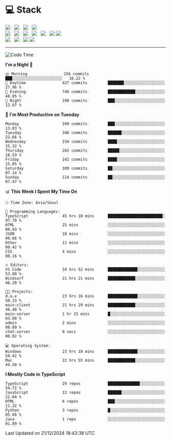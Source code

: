<h1>💻 Stack</h1>
<div>
 <!-- badge : https://shields.io/ -->
 <!-- icon : https://simpleicons.org/?q=Get -->
 <img src="https://img.shields.io/badge/HTML5-e74c3c?style=flat-square&logo=HTML5&logoColor=white"/> &nbsp 
 <img src="https://img.shields.io/badge/CSS3-0A84FF?style=flat-square&logo=CSS3&logoColor=white"/> &nbsp 
 <img src="https://img.shields.io/badge/JavaScript-FFCD11?style=flat-square&logo=JavaScript&logoColor=white"/> &nbsp 
 <img src="https://img.shields.io/badge/TypeScript-3075C0?style=flat-square&logo=TypeScript&logoColor=white"/>
 <br/>
 <img src="https://img.shields.io/badge/Next-000000?style=flat-square&logo=nextdotjs&logoColor=white"/> &nbsp 
 <img src="https://img.shields.io/badge/React-00BCF6?style=flat-square&logo=React&logoColor=white"/> &nbsp 
 <img src="https://img.shields.io/badge/Redux-764ABC?style=flat-square&logo=Redux&logoColor=white"/> &nbsp
 <img src="https://img.shields.io/badge/Recoil-3578E5?style=flat-square&logo=recoil&logoColor=white"/> &nbsp
 <img src="https://img.shields.io/badge/React-Query-FF4154?style=flat-square&logo=reactquery&logoColor=white"/> &nbsp 
 <img src="https://img.shields.io/badge/styled%2Dcomponents-DB7093?style=flat-square&logo=styled%2Dcomponents&logoColor=white"/>
 <img src="https://img.shields.io/badge/CSS Modules-000000?style=flat-square&logo=CSS Modules&logoColor=white"/> &nbsp 
 <br/>
 <img src="https://img.shields.io/badge/Node-339933?style=flat-square&logo=Node.js&logoColor=white"/> &nbsp 
 <img src="https://img.shields.io/badge/Express-000000?style=flat-square&logo=Express&logoColor=white"/> &nbsp 
 <img src="https://img.shields.io/badge/MongoDB-47A248?style=flat-square&logo=MongoDB&logoColor=white"/>
 <img src="https://img.shields.io/badge/MariaDB-003545?style=flat-square&logo=mariadb&logoColor=white"/>
</div>

<hr>

<!--START_SECTION:waka-->
![Code Time](http://img.shields.io/badge/Code%20Time-1%2C801%20hrs%2038%20mins-blue)

**I'm a Night 🦉** 

```text
🌞 Morning                156 commits         ███░░░░░░░░░░░░░░░░░░░░░░   10.22 % 
🌆 Daytime                427 commits         ███████░░░░░░░░░░░░░░░░░░   27.96 % 
🌃 Evening                746 commits         ████████████░░░░░░░░░░░░░   48.85 % 
🌙 Night                  198 commits         ███░░░░░░░░░░░░░░░░░░░░░░   12.97 % 
```
📅 **I'm Most Productive on Tuesday** 

```text
Monday                   199 commits         ███░░░░░░░░░░░░░░░░░░░░░░   13.03 % 
Tuesday                  346 commits         ██████░░░░░░░░░░░░░░░░░░░   22.66 % 
Wednesday                234 commits         ████░░░░░░░░░░░░░░░░░░░░░   15.32 % 
Thursday                 283 commits         █████░░░░░░░░░░░░░░░░░░░░   18.53 % 
Friday                   242 commits         ████░░░░░░░░░░░░░░░░░░░░░   15.85 % 
Saturday                 109 commits         ██░░░░░░░░░░░░░░░░░░░░░░░   07.14 % 
Sunday                   114 commits         ██░░░░░░░░░░░░░░░░░░░░░░░   07.47 % 
```


📊 **This Week I Spent My Time On** 

```text
🕑︎ Time Zone: Asia/Seoul

💬 Programming Languages: 
TypeScript               45 hrs 10 mins      ████████████████████████░   97.70 % 
HTML                     25 mins             ░░░░░░░░░░░░░░░░░░░░░░░░░   00.93 % 
JSON                     18 mins             ░░░░░░░░░░░░░░░░░░░░░░░░░   00.66 % 
Other                    11 mins             ░░░░░░░░░░░░░░░░░░░░░░░░░   00.42 % 
CSS                      4 mins              ░░░░░░░░░░░░░░░░░░░░░░░░░   00.16 % 

🔥 Editors: 
VS Code                  24 hrs 52 mins      █████████████░░░░░░░░░░░░   53.80 % 
Windsurf                 21 hrs 21 mins      ████████████░░░░░░░░░░░░░   46.20 % 

🐱‍💻 Projects: 
d.a.x                    23 hrs 16 mins      █████████████░░░░░░░░░░░░   50.33 % 
main-client              21 hrs 29 mins      ████████████░░░░░░░░░░░░░   46.48 % 
main-server              1 hr 25 mins        █░░░░░░░░░░░░░░░░░░░░░░░░   03.08 % 
admin                    2 mins              ░░░░░░░░░░░░░░░░░░░░░░░░░   00.09 % 
chat-server              0 secs              ░░░░░░░░░░░░░░░░░░░░░░░░░   00.02 % 

💻 Operating System: 
Windows                  23 hrs 18 mins      █████████████░░░░░░░░░░░░   50.42 % 
Mac                      22 hrs 55 mins      ████████████░░░░░░░░░░░░░   49.58 % 
```

**I Mostly Code in TypeScript** 

```text
TypeScript               29 repos            ██████████████░░░░░░░░░░░   54.72 % 
JavaScript               12 repos            ██████░░░░░░░░░░░░░░░░░░░   22.64 % 
HTML                     6 repos             ███░░░░░░░░░░░░░░░░░░░░░░   11.32 % 
Python                   3 repos             █░░░░░░░░░░░░░░░░░░░░░░░░   05.66 % 
Java                     1 repo              ░░░░░░░░░░░░░░░░░░░░░░░░░   01.89 % 
```




 Last Updated on 21/12/2024 18:43:38 UTC
<!--END_SECTION:waka-->
